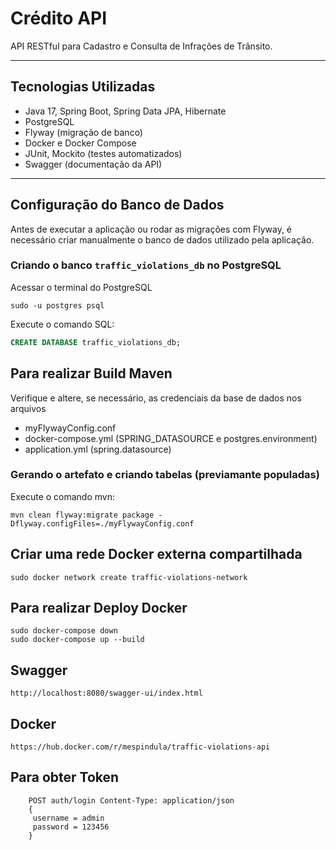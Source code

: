 # Crédito API

API RESTful para Cadastro e Consulta de Infrações de Trânsito.

---

## Tecnologias Utilizadas

- Java 17, Spring Boot, Spring Data JPA, Hibernate
- PostgreSQL
- Flyway (migração de banco)
- Docker e Docker Compose
- JUnit, Mockito (testes automatizados)
- Swagger (documentação da API)

---

## Configuração do Banco de Dados

Antes de executar a aplicação ou rodar as migrações com Flyway, é necessário criar manualmente o banco de dados utilizado pela aplicação.

### Criando o banco `traffic_violations_db` no PostgreSQL

Acessar o terminal do PostgreSQL
```
sudo -u postgres psql
```

Execute o comando SQL:

```sql
CREATE DATABASE traffic_violations_db;
```

## Para realizar Build Maven

Verifique e altere, se necessário, as credenciais da base de dados nos arquivos
 - myFlywayConfig.conf
 - docker-compose.yml (SPRING_DATASOURCE e postgres.environment)
 - application.yml (spring.datasource)

### Gerando o artefato e criando tabelas (previamante populadas)

Execute o comando mvn:

```
mvn clean flyway:migrate package -Dflyway.configFiles=./myFlywayConfig.conf
```

## Criar uma rede Docker externa compartilhada
    sudo docker network create traffic-violations-network

## Para realizar Deploy Docker
    sudo docker-compose down
	sudo docker-compose up --build

## Swagger
	http://localhost:8080/swagger-ui/index.html

## Docker
	https://hub.docker.com/r/mespindula/traffic-violations-api

## Para obter Token
```
	POST auth/login Content-Type: application/json
    {
     username = admin
     password = 123456
    }
```